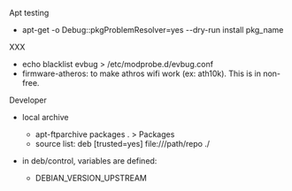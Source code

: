 
Apt testing
* apt-get -o Debug::pkgProblemResolver=yes --dry-run install pkg_name

XXX
* echo blacklist evbug > /etc/modprobe.d/evbug.conf
* firmware-atheros: to make athros wifi work (ex: ath10k). This is in non-free.


Developer
* local archive
  * apt-ftparchive packages . > Packages
  * source list: deb [trusted=yes] file:///path/repo ./

* in deb/control, variables are defined:
  * DEBIAN_VERSION_UPSTREAM
